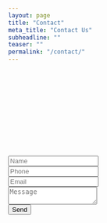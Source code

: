 ```yaml
---
layout: page
title: "Contact"
meta_title: "Contact Us"
subheadline: ""
teaser: ""
permalink: "/contact/"
---
```


<div class="col-sm-6 col-sm-offset-6 col-md-4 col-md-offset-8 form">
	<h3><svg class="icon icon-envelope-o"><use xlink:href="#icon-envelope-o"></use></svg></h3>
	<form action="https://getsimpleform.com/messages?form_api_token=39dda43c5bb42c646bc0a41d973c9a36" method="post">
		<div class="form-field">
			<input name="name" type="text" placeholder="Name" required>
		</div>
		<div class="form-field">
			<input name="phone" type="tel" placeholder="Phone" required>
		</div>
		<div class="form-field">
			<input name="email" type="email" placeholder="Email" required>
		</div>
		<div class="form-field">
			<textarea name="comments" placeholder="Message" required></textarea>
		</div>
		<input type="submit" class="btn btn-default" value="Send">
	</form>
</div>